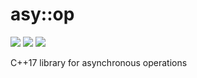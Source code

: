 # asy::op

![](https://img.shields.io/github/license/maksym-lepekh/asyop.svg?style=flat-square)
![](https://img.shields.io/travis/com/maksym-lepekh/asyop/master.svg?style=flat-square&logo=travis-ci)
![](https://img.shields.io/codecov/c/gh/maksym-lepekh/asyop.svg?logo=codecov&style=flat-square)

C++17 library for asynchronous operations
